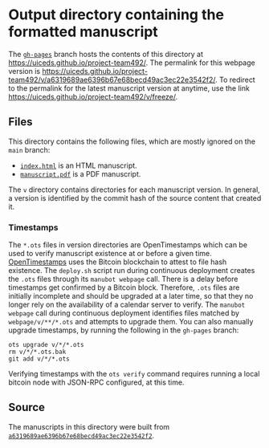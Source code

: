 # Output directory containing the formatted manuscript

The [`gh-pages`](https://github.com/uiceds/project-team492/tree/gh-pages) branch hosts the contents of this directory at <https://uiceds.github.io/project-team492/>.
The permalink for this webpage version is <https://uiceds.github.io/project-team492/v/a6319689ae6396b67e68becd49ac3ec22e3542f2/>.
To redirect to the permalink for the latest manuscript version at anytime, use the link <https://uiceds.github.io/project-team492/v/freeze/>.

## Files

This directory contains the following files, which are mostly ignored on the `main` branch:

+ [`index.html`](index.html) is an HTML manuscript.
+ [`manuscript.pdf`](manuscript.pdf) is a PDF manuscript.

The `v` directory contains directories for each manuscript version.
In general, a version is identified by the commit hash of the source content that created it.

### Timestamps

The `*.ots` files in version directories are OpenTimestamps which can be used to verify manuscript existence at or before a given time.
[OpenTimestamps](https://opentimestamps.org/) uses the Bitcoin blockchain to attest to file hash existence.
The `deploy.sh` script run during continuous deployment creates the `.ots` files through its `manubot webpage` call.
There is a delay before timestamps get confirmed by a Bitcoin block.
Therefore, `.ots` files are initially incomplete and should be upgraded at a later time, so that they no longer rely on the availability of a calendar server to verify.
The `manubot webpage` call during continuous deployment identifies files matched by `webpage/v/**/*.ots` and attempts to upgrade them.
You can also manually upgrade timestamps, by running the following in the `gh-pages` branch:

```shell
ots upgrade v/*/*.ots
rm v/*/*.ots.bak
git add v/*/*.ots
```

Verifying timestamps with the `ots verify` command requires running a local bitcoin node with JSON-RPC configured, at this time.

## Source

The manuscripts in this directory were built from
[`a6319689ae6396b67e68becd49ac3ec22e3542f2`](https://github.com/uiceds/project-team492/commit/a6319689ae6396b67e68becd49ac3ec22e3542f2).
